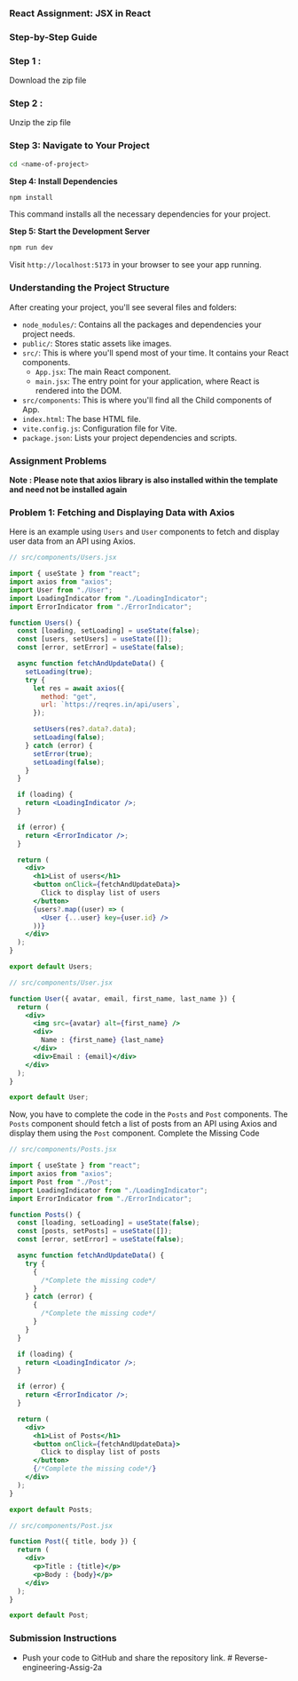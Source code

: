 ### React Assignment: JSX in React

### Step-by-Step Guide

### Step 1 :

Download the zip file

### **Step 2** :

Unzip the zip file

### **Step 3: Navigate to Your Project**

```bash
cd <name-of-project>

```

**Step 4: Install Dependencies**

```bash
npm install

```

This command installs all the necessary dependencies for your project.

**Step 5: Start the Development Server**

```bash
npm run dev

```

Visit `http://localhost:5173` in your browser to see your app running.

### Understanding the Project Structure

After creating your project, you'll see several files and folders:

- `node_modules/`: Contains all the packages and dependencies your project needs.
- `public/`: Stores static assets like images.
- `src/`: This is where you'll spend most of your time. It contains your React components.
  - `App.jsx`: The main React component.
  - `main.jsx`: The entry point for your application, where React is rendered into the DOM.
- `src/components`: This is where you'll find all the Child components of App.
- `index.html`: The base HTML file.
- `vite.config.js`: Configuration file for Vite.
- `package.json`: Lists your project dependencies and scripts.

### Assignment Problems

**Note : Please note that axios library is also installed within the template and need not be installed again**

### Problem 1: Fetching and Displaying Data with Axios

Here is an example using `Users` and `User` components to fetch and display user data from an API using Axios.

```jsx
// src/components/Users.jsx

import { useState } from "react";
import axios from "axios";
import User from "./User";
import LoadingIndicator from "./LoadingIndicator";
import ErrorIndicator from "./ErrorIndicator";

function Users() {
  const [loading, setLoading] = useState(false);
  const [users, setUsers] = useState([]);
  const [error, setError] = useState(false);

  async function fetchAndUpdateData() {
    setLoading(true);
    try {
      let res = await axios({
        method: "get",
        url: `https://reqres.in/api/users`,
      });

      setUsers(res?.data?.data);
      setLoading(false);
    } catch (error) {
      setError(true);
      setLoading(false);
    }
  }

  if (loading) {
    return <LoadingIndicator />;
  }

  if (error) {
    return <ErrorIndicator />;
  }

  return (
    <div>
      <h1>List of users</h1>
      <button onClick={fetchAndUpdateData}>
        Click to display list of users
      </button>
      {users?.map((user) => (
        <User {...user} key={user.id} />
      ))}
    </div>
  );
}

export default Users;
```

```jsx
// src/components/User.jsx

function User({ avatar, email, first_name, last_name }) {
  return (
    <div>
      <img src={avatar} alt={first_name} />
      <div>
        Name : {first_name} {last_name}
      </div>
      <div>Email : {email}</div>
    </div>
  );
}

export default User;
```

Now, you have to complete the code in the `Posts` and `Post` components. The `Posts` component should fetch a list of posts from an API using Axios and display them using the `Post` component. Complete the Missing Code

```jsx
// src/components/Posts.jsx

import { useState } from "react";
import axios from "axios";
import Post from "./Post";
import LoadingIndicator from "./LoadingIndicator";
import ErrorIndicator from "./ErrorIndicator";

function Posts() {
  const [loading, setLoading] = useState(false);
  const [posts, setPosts] = useState([]);
  const [error, setError] = useState(false);

  async function fetchAndUpdateData() {
    try {
      {
        /*Complete the missing code*/
      }
    } catch (error) {
      {
        /*Complete the missing code*/
      }
    }
  }

  if (loading) {
    return <LoadingIndicator />;
  }

  if (error) {
    return <ErrorIndicator />;
  }

  return (
    <div>
      <h1>List of Posts</h1>
      <button onClick={fetchAndUpdateData}>
        Click to display list of posts
      </button>
      {/*Complete the missing code*/}
    </div>
  );
}

export default Posts;
```

```jsx
// src/components/Post.jsx

function Post({ title, body }) {
  return (
    <div>
      <p>Title : {title}</p>
      <p>Body : {body}</p>
    </div>
  );
}

export default Post;
```

### Submission Instructions

- Push your code to GitHub and share the repository link.
#   R e v e r s e - e n g i n e e r i n g - A s s i g - 2 a  
 